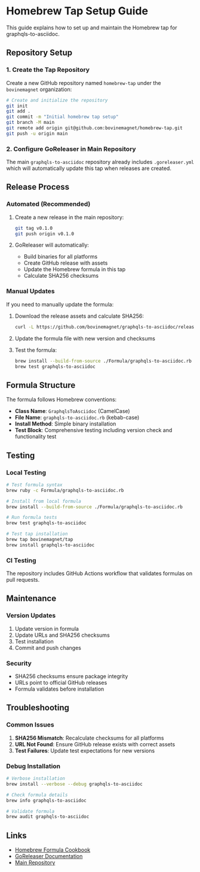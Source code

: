 # Homebrew Tap Setup Guide

This guide explains how to set up and maintain the Homebrew tap for graphqls-to-asciidoc.

## Repository Setup

### 1. Create the Tap Repository

Create a new GitHub repository named `homebrew-tap` under the `bovinemagnet` organization:

```bash
# Create and initialize the repository
git init
git add .
git commit -m "Initial homebrew tap setup"
git branch -M main
git remote add origin git@github.com:bovinemagnet/homebrew-tap.git
git push -u origin main
```

### 2. Configure GoReleaser in Main Repository

The main `graphqls-to-asciidoc` repository already includes `.goreleaser.yml` which will automatically update this tap when releases are created.

## Release Process

### Automated (Recommended)

1. Create a new release in the main repository:
   ```bash
   git tag v0.1.0
   git push origin v0.1.0
   ```

2. GoReleaser will automatically:
   - Build binaries for all platforms
   - Create GitHub release with assets
   - Update the Homebrew formula in this tap
   - Calculate SHA256 checksums

### Manual Updates

If you need to manually update the formula:

1. Download the release assets and calculate SHA256:
   ```bash
   curl -L https://github.com/bovinemagnet/graphqls-to-asciidoc/releases/download/v0.1.0/graphqls-to-asciidoc_0.1.0_Darwin_x86_64.tar.gz | shasum -a 256
   ```

2. Update the formula file with new version and checksums

3. Test the formula:
   ```bash
   brew install --build-from-source ./Formula/graphqls-to-asciidoc.rb
   brew test graphqls-to-asciidoc
   ```

## Formula Structure

The formula follows Homebrew conventions:

- **Class Name**: `GraphqlsToAsciidoc` (CamelCase)
- **File Name**: `graphqls-to-asciidoc.rb` (kebab-case)
- **Install Method**: Simple binary installation
- **Test Block**: Comprehensive testing including version check and functionality test

## Testing

### Local Testing

```bash
# Test formula syntax
brew ruby -c Formula/graphqls-to-asciidoc.rb

# Install from local formula
brew install --build-from-source ./Formula/graphqls-to-asciidoc.rb

# Run formula tests
brew test graphqls-to-asciidoc

# Test tap installation
brew tap bovinemagnet/tap
brew install graphqls-to-asciidoc
```

### CI Testing

The repository includes GitHub Actions workflow that validates formulas on pull requests.

## Maintenance

### Version Updates

1. Update version in formula
2. Update URLs and SHA256 checksums
3. Test installation
4. Commit and push changes

### Security

- SHA256 checksums ensure package integrity
- URLs point to official GitHub releases
- Formula validates before installation

## Troubleshooting

### Common Issues

1. **SHA256 Mismatch**: Recalculate checksums for all platforms
2. **URL Not Found**: Ensure GitHub release exists with correct assets
3. **Test Failures**: Update test expectations for new versions

### Debug Installation

```bash
# Verbose installation
brew install --verbose --debug graphqls-to-asciidoc

# Check formula details
brew info graphqls-to-asciidoc

# Validate formula
brew audit graphqls-to-asciidoc
```

## Links

- [Homebrew Formula Cookbook](https://docs.brew.sh/Formula-Cookbook)
- [GoReleaser Documentation](https://goreleaser.com/customization/homebrew/)
- [Main Repository](https://github.com/bovinemagnet/graphqls-to-asciidoc)